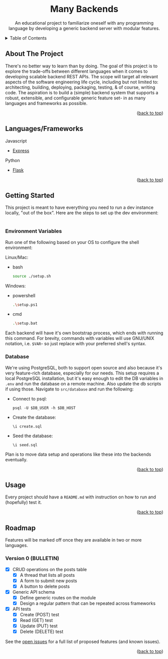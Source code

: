 <div id="top"></div>

<!-- PROJECT LOGO -->
<br />
<div align="center">
  <a href="https://github.com/ferlikh/many_backends">
    <!-- <img src="images/logo.png" alt="Logo" width="80" height="80"> -->
  </a>

<h1 align="center">Many Backends</h1>

  <p align="center">
    An educational project to familiarize oneself with any programming language by developing a generic backend server with modular features.
    <br />
  </p>
</div>



<!-- TABLE OF CONTENTS -->
<details>
  <summary>Table of Contents</summary>
  <ol>
    <li>
      <a href="#about-the-project">About The Project</a>
      <ul>
        <li><a href="#languages-frameworks">Languages/Frameworks</a></li>
      </ul>
    </li>
    <li>
      <a href="#getting-started">Getting Started</a>
      <ul>
        <li><a href="#environment-variables">Environment Variables</a></li>
        <li><a href="#database">Database</a></li>
      </ul>
    </li>
    <li><a href="#usage">Usage</a></li>
    <li><a href="#roadmap">Roadmap</a></li>
  </ol>
</details>



<!-- ABOUT THE PROJECT -->
## About The Project

There's no better way to learn than by doing. The goal of this project is to explore the trade-offs between different languages when it comes to developing scalable backend REST APIs. The scope will target all relevant aspects of the software engineering life cycle, including but not limited to: architecting, building, deploying, packaging, testing, & of course, writing code. The aspiration is to build a (simple) backend system that supports a robust, extensible, and configurable generic feature set- in as many languages and frameworks as possible.

<p align="right">(<a href="#top">back to top</a>)</p>



## Languages/Frameworks

Javascript
* [Express](https://expressjs.com/)

Python
* [Flask](https://flask.palletsprojects.com/en/2.0.x/)

<p align="right">(<a href="#top">back to top</a>)</p>



<!-- GETTING STARTED -->
## Getting Started

This project is meant to have everything you need to run a dev instance locally, "out of the box". Here are the steps to set up the dev environment:
<br /><br />

### Environment Variables

Run one of the following based on your OS to configure the shell environment:

Linux/Mac:
* bash
  ```sh
  source ./setup.sh
  ```

Windows:
* powershell
  ```sh
  .\setup.ps1
  ```
* cmd
  ```sh
  .\setup.bat
  ```

Each backend will have it's own bootstrap process, which ends with running this command.
For brevity, commands with variables will use GNU/UNIX notation, i.e. `$VAR`- so just replace with your preferred shell's syntax.

### Database

We're using PostgreSQL, both to support open source and also because it's very feature-rich database, especially for our needs. This setup requires a local PostgreSQL installation, but it's easy enough to edit the DB variables in `.env` and run the database on a remote machine. Also update the db scripts if using those. Navigate to `src/database` and run the following:

* Connect to psql:
  ```
  psql -U $DB_USER -h $DB_HOST
  ```
* Create the database:
  ```
  \i create.sql
  ```
* Seed the database:
  ```
  \i seed.sql
  ```

Plan is to move data setup and operations like these into the backends eventually.


<p align="right">(<a href="#top">back to top</a>)</p>



<!-- USAGE EXAMPLES -->
## Usage

Every project should have a `README.md` with instruction on how to run and (hopefully) test it.
<!-- The design should be PLAIN: _Pure, Lazy, Anchored, Improvable, Nothing else_ -->
<p align="right">(<a href="#top">back to top</a>)</p>



<!-- ROADMAP -->
## Roadmap
Features will be marked off once they are available in two or more languages.

### Version 0 (BULLETIN)
- [X] CRUD operations on the posts table
  - [X] A thread that lists all posts
  - [X] A form to submit new posts
  - [X] A button to delete posts
- [X] Generic API schema
  - [X] Define generic routes on the module
  - [X] Design a regular pattern that can be repeated across frameworks
- [X] API tests
  - [X] Create (POST) test
  - [X] Read (GET) test
  - [X] Update (PUT) test
  - [X] Delete (DELETE) test
<!--
- [ ] Packaging
    - [X] Design a modular, composable (YAML-based) schema that can be used to define versions of the API
    - [ ] Write code to generate this schema file via reflection
- [ ] Database
  - [ ] Implement a strategy for code-first data migrations
-->

See the [open issues](https://github.com/ferlikh/many_backends/issues) for a full list of proposed features (and known issues).

<p align="right">(<a href="#top">back to top</a>)</p>